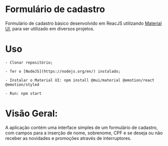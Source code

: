 # Formulário de cadastro

Formulário de cadastro básico desenvolvido em ReacJS utilizando [Material UI](https://mui.com/pt/), para ser utilizado em diversos projetos.

# Uso

    - Clonar repositório;

    - Ter o [NodeJS](https://nodejs.org/en/) instalado;

    - Instalar o Material UI: npm install @mui/material @emotion/react @emotion/styled

    - Run: npm start

# Visão Geral:

A aplicação contém uma interface simples de um formulário de cadastro, com campos para a inserção de nome, sobrenome, CPF e se deseja ou não receber as novidades e promoções através de interruptores.
